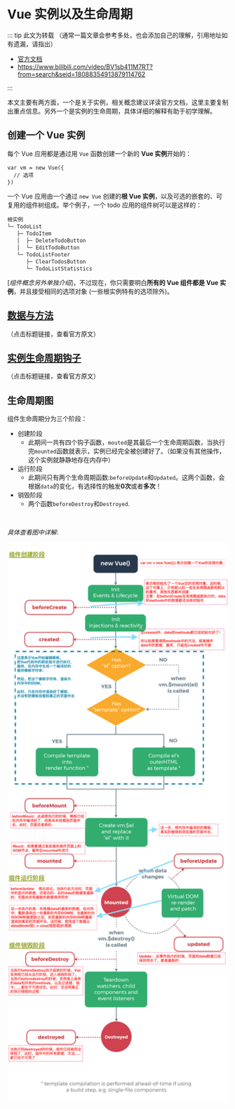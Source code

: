 # Vue 实例以及生命周期

::: tip 此文为转载 （通常一篇文章会参考多处，也会添加自己的理解，引用地址如有遗漏，请指出）

- [官方文档](https://cn.vuejs.org/v2/guide/instance.html)
- https://www.bilibili.com/video/BV1sb411M7RT?from=search&seid=18088354913879114762

:::

本文主要有两方面，一个是关于实例，相关概念建议详读官方文档，这里主要复制出重点信息。另外一个是实例的生命周期，具体详细的解释有助于初学理解。

## 创建一个 Vue 实例

每个 Vue 应用都是通过用 `Vue` 函数创建一个新的 **Vue 实例**开始的：

```vue
var vm = new Vue({
  // 选项
})
```

一个 Vue 应用由一个通过 `new Vue` 创建的**根 Vue 实例**，以及可选的嵌套的、可复用的组件树组成。举个例子，一个 todo 应用的组件树可以是这样的：

```vue
根实例
└─ TodoList
   ├─ TodoItem
   │  ├─ DeleteTodoButton
   │  └─ EditTodoButton
   └─ TodoListFooter
      ├─ ClearTodosButton
      └─ TodoListStatistics
```

[*组件概念另外单独介绍*]，不过现在，你只需要明白**所有的 Vue 组件都是 Vue 实例**，并且接受相同的选项对象 (一些根实例特有的选项除外)。



## [数据与方法](https://cn.vuejs.org/v2/guide/instance.html#数据与方法)

（点击标题链接，查看官方原文）

## [实例生命周期钩子](https://cn.vuejs.org/v2/guide/instance.html#实例生命周期钩子)

（点击标题链接，查看官方原文）

## 生命周期图

组件生命周期分为三个阶段：

- 创建阶段
  - 此期间一共有四个钩子函数，`mouted`是其最后一个生命周期函数，当执行完`mounted`函数就表示，实例已经完全被创建好了。（如果没有其他操作，这个实例就静静地存在内存中）
- 运行阶段
  - 此期间只有两个生命周期函数:`beforeUpdate`和`Updated`。这两个函数，会根据`data`的变化，有选择性的触发**0次**或者**多次**！
- 销毁阶段
  - 两个函数`beforeDestroy`和`Destroyed`.

<br/>

*具体查看图中详解*:

<div style="display:flex;"><img src="./images/lifecycle.png" alt="" style="zoom:140%;display:block;" align="left"/></div>